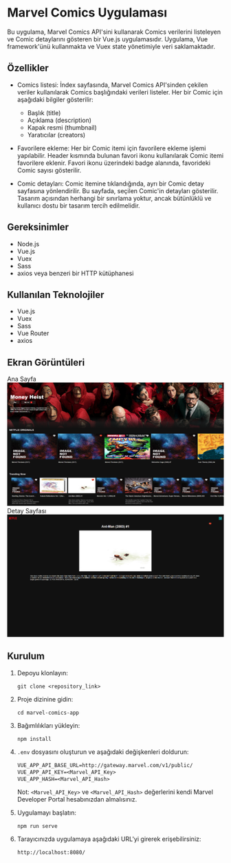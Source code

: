 


# Marvel Comics Uygulaması

Bu uygulama, Marvel Comics API'sini kullanarak Comics verilerini listeleyen ve Comic detaylarını gösteren bir Vue.js uygulamasıdır. Uygulama, Vue framework'ünü kullanmakta ve Vuex state yönetimiyle veri saklamaktadır.

## Özellikler

- Comics listesi: İndex sayfasında, Marvel Comics API'sinden çekilen veriler kullanılarak Comics başlığındaki verileri listeler. Her bir Comic için aşağıdaki bilgiler gösterilir:
  - Başlık (title)
  - Açıklama (description)
  - Kapak resmi (thumbnail)
  - Yaratıcılar (creators)

- Favorilere ekleme: Her bir Comic itemi için favorilere ekleme işlemi yapılabilir. Header kısmında bulunan favori ikonu kullanılarak Comic itemi favorilere eklenir. Favori ikonu üzerindeki badge alanında, favorideki Comic sayısı gösterilir.

- Comic detayları: Comic itemine tıklandığında, ayrı bir Comic detay sayfasına yönlendirilir. Bu sayfada, seçilen Comic'in detayları gösterilir. Tasarım açısından herhangi bir sınırlama yoktur, ancak bütünlüklü ve kullanıcı dostu bir tasarım tercih edilmelidir.

## Gereksinimler

- Node.js
- Vue.js
- Vuex
- Sass
- axios veya benzeri bir HTTP kütüphanesi

## Kullanılan Teknolojiler

- Vue.js
- Vuex
- Sass
- Vue Router
- axios

## Ekran Görüntüleri
Ana Sayfa
![Ana Sayfa](public/screenshots/main_page.png)
Detay Sayfası
![Detay Sayfası](public/screenshots/detail_page.png)

## Kurulum

1. Depoyu klonlayın:

   ```
   git clone <repository_link>
   ```

2. Proje dizinine gidin:

   ```
   cd marvel-comics-app
   ```

3. Bağımlılıkları yükleyin:

   ```
   npm install
   ```

4. `.env` dosyasını oluşturun ve aşağıdaki değişkenleri doldurun:

   ```
   VUE_APP_API_BASE_URL=http://gateway.marvel.com/v1/public/
   VUE_APP_API_KEY=<Marvel_API_Key>
   VUE_APP_HASH=<Marvel_API_Hash>
   ```

   Not: `<Marvel_API_Key>` ve `<Marvel_API_Hash>` değerlerini kendi Marvel Developer Portal hesabınızdan almalısınız.

5. Uygulamayı başlatın:

   ```
   npm run serve
   ```

6. Tarayıcınızda uygulamaya aşağıdaki URL'yi girerek erişebilirsiniz:

   ```
   http://localhost:8080/
   ```

